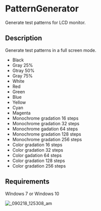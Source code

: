 # PatternGenerator
Generate test patterns for LCD monitor.

## Description
Generate test patterns in a full screen mode.

* Black
* Gray 25%
*	Gtray 50%
*	Gray 75%
* White
* Red
* Green
* Blue
* Yellow
* Cyan
* Magenta
* Monochrome gradation 16 steps
* Monochrome gradation 32 steps
* Monochrome gadation 64 steps
* Monochrome gradation 128 steps
* Monochrome gradation 256 steps
* Color gradation 16 steps
* Color gradation 32 steps
* Color gadation 64 steps
* Color gradation 128 steps
* Color gradation 256 steps

## Requirements
WIndows 7 or Windows 10



![_090218_125308_am](https://user-images.githubusercontent.com/28338314/44947706-4b5e0300-ae4c-11e8-98a8-e5bfcfa80168.jpg)
